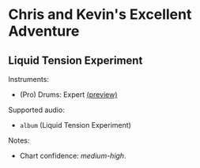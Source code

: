 # Chris and Kevin's Excellent Adventure

## Liquid Tension Experiment

Instruments:

  * (Pro) Drums: Expert
    [(preview)](http://pages.cs.wisc.edu/~tolly/customs/?artist=liquid-tension-experiment&title=chris-and-kevins-excellent-adventure)

Supported audio:

  * `album` (Liquid Tension Experiment)

Notes:

  * Chart confidence: *medium-high*.
